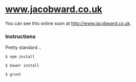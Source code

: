 # www.jacobward.co.uk

You can see this online soon at http://www.jacobward.co.uk.


### Instructions

Pretty standard...

`$ npm install`

`$ bower install`

`$ grunt`
